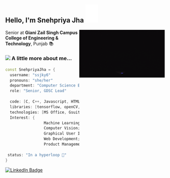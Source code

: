 <h2> Hello, I'm Snehpriya Jha <img src="https://github.com/ssjky6/ssjky6/blob/main/anime-hello.gif" width="40"></h2>
<img align='right' src="https://github.com/ssjky6/ssjky6/blob/main/programmer.com.gif" width="270">
<p>Senior at <b>Giani Zail Singh Campus College of Engineering & Technology</b>, Punjab 📚 </p>


### <img src="https://media.giphy.com/media/XEOKyyyO3N91igSmnk/giphy.gif" width="50"> A little more about me...  

```C++
const SnehpriyaJha = {
  username: "ssjky6"
  pronouns: "she/her"
  department: "Computer Science Engineering",
  role: "Senior, GDSC Lead"
  
  code: [C, C++, Javascript, HTML, CSS, SQL, Python, Java, Kotlin]
  libraries: [tensorflow, openCV, jupyter, pytorch, scikit learn]
  technologies: [MS Office, Gsuite, Tableau, Docker],
  Interest: {
                 Machine Learning;
                 Computer Vision;
                 Graphical User Interface;
                 Web Development;
                 Product Management;
                                             }
 status: "In a hyperloop 🚄"
}
```
<a href="https://linkedin.com/in/snehpriyajha"><img src="https://img.shields.io/badge/-Snehpriya%20Jha%20-blue?style=plastic&amp;labelColor=blue&amp;logo=LinkedIn&amp;link=https://linkedin.com/in/snehpriyajha" alt="LinkedIn Badge"></a> 
